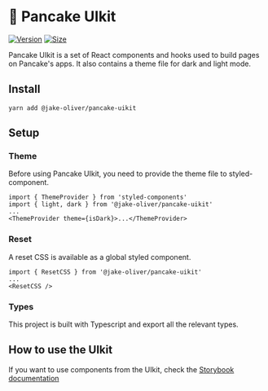 # 🥞 Pancake UIkit

[![Version](https://img.shields.io/npm/v/@jake-oliver/pancake-uikit)](https://www.npmjs.com/package/@jake-oliver/pancake-uikit) [![Size](https://img.shields.io/bundlephobia/min/@jake-oliver/pancake-uikit)](https://www.npmjs.com/package/@jake-oliver/pancake-uikit)

Pancake UIkit is a set of React components and hooks used to build pages on Pancake's apps. It also contains a theme file for dark and light mode.

## Install

`yarn add @jake-oliver/pancake-uikit`

## Setup

### Theme

Before using Pancake UIkit, you need to provide the theme file to styled-component.

```
import { ThemeProvider } from 'styled-components'
import { light, dark } from '@jake-oliver/pancake-uikit'
...
<ThemeProvider theme={isDark}>...</ThemeProvider>
```

### Reset

A reset CSS is available as a global styled component.

```
import { ResetCSS } from '@jake-oliver/pancake-uikit'
...
<ResetCSS />
```

### Types

This project is built with Typescript and export all the relevant types.

## How to use the UIkit

If you want to use components from the UIkit, check the [Storybook documentation](https://pancakeswap.github.io/pancake-uikit/)
